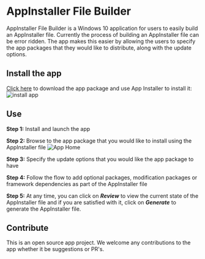 # AppInstaller File Builder

AppInstaller File Builder is a Windows 10 application for users to easily build an AppInstaller file. Currently the process of building an AppInstaller file can be error ridden. The app makes this easier by allowing the users to specify the app packages that they would like to distribute, along with the update options.

## Install the app 

[Click here](https://github.com/microsoft/MSIX-Toolkit/releases/download/1.3.3/AppInstallerFileBuilder_1.2019.1001.0.msix) to download the app package and use App Installer to install it:
![install app](AppInstallerFileBuilder-appinstaller.png)

## Use 

**Step 1:** Install and launch the app 

**Step 2:** Browse to the app package that you would like to install using the AppInstaller file 
![App Home](AppInstallerFileBuilder.png)

**Step 3:** Specify the update options that you would like the app package to have

**Step 4:** Follow the flow to add optional packages, modification packages or framework dependencies as part of the AppInstaller file

**Step 5:** At any time, you can click on ***Review*** to view the current state of the AppInstaller file and if you are satisfied with it, click on ***Generate*** to generate the AppInstaller file. 

## Contribute 

This is an open source app project. We welcome any contributions to the app whether it be suggestions or PR's. 
